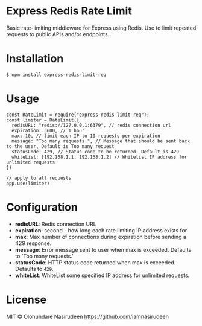 # Express Redis Rate Limit

Basic rate-limiting middleware for Express using Redis. Use to limit repeated requests to public APIs and/or endpoints.

# Installation

```
$ npm install express-redis-limit-req
```

# Usage

```
const RateLimit = require("express-redis-limit-req");
const limiter = RateLimit({
  redisURL: "redis://127.0.0.1:6379", // redis connection url
  expiration: 3600, // 1 hour
  max: 10, // limit each IP to 10 requests per expiration
  message: "Too many requests.", // Message that should be sent back to the user, Default is Too many request
  statusCode: 429, // Status code to be returned. Default is 429
  whiteList: [192.168.1.1, 192.168.1.2] // Whitelist IP address for unlimited requests
})

// apply to all requests
app.use(limiter)

```

# Configuration

- **redisURL**: Redis connection URL
- **expiration**: second - how long each rate limiting IP address exists for
- **max**: Max number of connections during expiration before sending a 429 response.
- **message**: Error message sent to user when max is exceeded. Defaults to 'Too many requests.'
- **statusCode**: HTTP status code returned when max is exceeded. Defaults to `429`.
- **whiteList**: WhiteList some specified IP address for unlimited requests.

# License

MIT © Olohundare Nasirudeen <https://github.com/iamnasirudeen>
